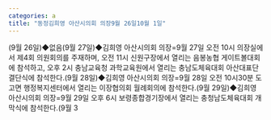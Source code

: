 ```yaml
---
categories: a
title: "동정김희영 아산시의회 의장9월 26일10월 1일"
---
```

(9월 26일)◆없음(9월 27일)◆김희영 아산시의회 의장=9월 27일 오전 10시 의장실에서 제4회 의원회의를 주재하며, 오전 11시 신원구장에서 열리는 음봉농협 게이트볼대회에 참석하고, 오후 2시 충남교육청 과학교육원에서 열리는 충남도체육대회 아산대표단 결단식에 참석한다.(9월 28일)◆김희영 아산시의회 의장=9월 28일 오전 10시30분 도고면 행정복지센터에서 열리는 이장협의회 월례회의에 참석한다.(9월 29일)◆김희영 아산시의회 의장=9월 29일 오후 6시 보령종합경기장에서 열리는 충청남도체육대회 개막식에 참석한다.(9월 3